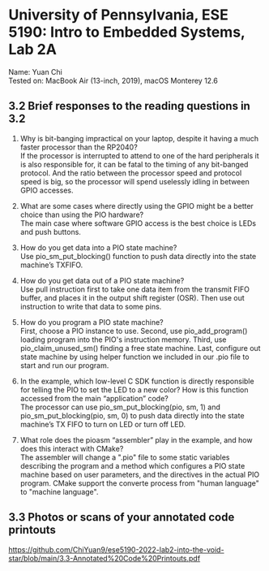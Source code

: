 # University of Pennsylvania, ESE 5190: Intro to Embedded Systems, Lab 2A

   Name: Yuan Chi<br>
   Tested on: MacBook Air (13-inch, 2019), macOS Monterey 12.6

## 3.2 Brief responses to the reading questions in 3.2

1. Why is bit-banging impractical on your laptop, despite it having a much faster processor than the RP2040?<br>
If the processor is interrupted to attend to one of the hard peripherals it is also responsible for, it can be fatal to the timing of any bit-banged protocol. And the ratio between the processor speed and protocol speed is big, so the processor will spend uselessly idling in between GPIO accesses.

2. What are some cases where directly using the GPIO might be a better choice than using the PIO hardware?<br>
The main case where software GPIO access is the best choice is LEDs and push buttons.

3. How do you get data into a PIO state machine?<br>
Use pio_sm_put_blocking() function to push data directly into the state machine’s TXFIFO.

4. How do you get data out of a PIO state machine?<br>
Use pull instruction first to take one data item from the transmit FIFO buffer, and places it in the output shift register (OSR). Then use out instruction  to write that data to some pins.

5. How do you program a PIO state machine?<br>
First, choose a PIO instance to use. Second, use pio_add_program() loading program into the PIO's instruction memory. Third, use pio_claim_unused_sm() finding a free state machine. Last, configure out state machine by using helper function we included in our .pio file to start and run our program.

6. In the example, which low-level C SDK function is directly responsible for telling the PIO to set the LED to a new color? How is this function accessed from the main “application” code?<br>
The processor can use pio_sm_put_blocking(pio, sm, 1) and pio_sm_put_blocking(pio, sm, 0) to push data directly into the state machine’s TX FIFO to turn on LED or turn off LED.
7. What role does the pioasm “assembler” play in the example, and how does this interact with CMake?<br>
The assembler will change a ".pio" file to some static variables describing the program and a method which configures a PIO state machine based on user parameters, and the directives in the actual PIO program. CMake support the converte process from "human language" to "machine language".

## 3.3 Photos or scans of your annotated code printouts

https://github.com/ChiYuan9/ese5190-2022-lab2-into-the-void-star/blob/main/3.3-Annotated%20Code%20Printouts.pdf
